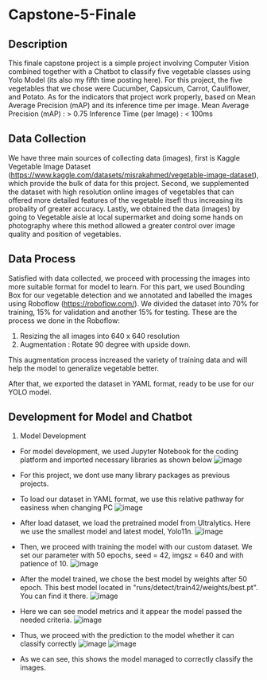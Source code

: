 # Capstone-5-Finale

## Description
This finale capstone project is a simple project involving Computer Vision combined together with a Chatbot to classify five vegetable classes using Yolo Model (its also my fifth time posting here).
For this project, the five vegetables that we chose were Cucumber, Capsicum, Carrot, Cauliflower, and Potato. As for the indicators that project work properly, based on Mean Average Precision (mAP) and its inference time per image. 
Mean Average Precision (mAP) : > 0.75
Inference Time (per Image) : < 100ms 

## Data Collection 

We have three main sources of collecting data (images), first is Kaggle Vegetable Image Dataset (https://www.kaggle.com/datasets/misrakahmed/vegetable-image-dataset), which provide the bulk of data for this project. Second, we supplemented the dataset with high resolution online images of vegetables that can offered more detailed features of the vegetable itsefl thus increasing its probality of greater accuracy. Lastly, we obtained the data (images) by going to Vegetable aisle at local supermarket and doing some hands on photography where this method allowed a greater control over image quality and position of vegetables. 

## Data Process

Satisfied with data collected, we proceed with processing the images into more suitable format for model to learn. For this part, we used Bounding Box for our vegetable detection and we annotated and labelled the images using Roboflow (https://roboflow.com/). We divided the dataset into 70% for training, 15% for validation and another 15% for testing. These are the process we done in the Roboflow:
1. Resizing the all images into 640 x 640 resolution
2. Augmentation : Rotate 90 degree with upside down.

This augmentation process increased the variety of training data and will help the model to generalize vegetable better.

After that, we exported the dataset in YAML format, ready to be use for our YOLO model. 

## Development for Model and Chatbot

1. Model Development

  - For model development, we used Jupyter Notebook for the coding platform and imported necessary libraries as shown below
    ![image](https://github.com/user-attachments/assets/ffdafc96-4e6d-4e41-bad0-915474381f96)

  - For this project, we dont use many library packages as previous projects.

  - To load our dataset in YAML format, we use this relative pathway for easiness when changing PC
    ![image](https://github.com/user-attachments/assets/ba1549fd-874e-4d45-b16f-ec937630fdc4)

  - After load dataset, we load the pretrained model from Ultralytics. Here we use the smallest model and latest model, Yolo11n.
    ![image](https://github.com/user-attachments/assets/40ca1730-ae8e-447b-b977-8b15cc62dbde)

  - Then, we proceed with training the model with our custom dataset. We set our parameter with 50 epochs, seed = 42, imgsz = 640 and with patience of 10.
    ![image](https://github.com/user-attachments/assets/04c4f923-9f87-4931-85df-291df9dce918)

  - After the model trained, we chose the best model by weights after 50 epoch. This best model located in "runs/detect/train42/weights/best.pt". You can find it there.
    ![image](https://github.com/user-attachments/assets/176d33e5-bc19-40ee-8465-93ab910941e2)

  - Here we can see model metrics and it appear the model passed the needed criteria.
    ![image](https://github.com/user-attachments/assets/f1488879-a2f9-4a8a-bbe0-672433db19cb)

  - Thus, we proceed with the prediction to the model whether it can classify correctly
    ![image](https://github.com/user-attachments/assets/79da35ff-b0d9-4b69-939f-d5de243c9dd6)
    ![image](https://github.com/user-attachments/assets/78c2ffac-b88b-4a21-8d43-9329d0501a73)
  - As we can see, this shows the model managed to correctly classify the images. 

    





    

